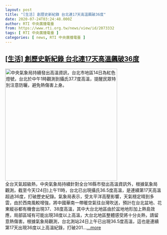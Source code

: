 ```yaml
---
layout: post
title: "[生活] 創歷史新紀錄 台北連17天高溫飆破36度"
date: 2020-07-24T03:24:48.000Z
author: RTI 中央廣播電臺
from: https://www.rti.org.tw/news/view/id/2073332
tags: [ RTI 中央廣播電臺 ]
categories: [ news, RTI 中央廣播電臺 ]
---
```

<!--1595561088000-->
[[生活] 創歷史新紀錄 台北連17天高溫飆破36度](https://www.rti.org.tw/news/view/id/2073332)
------

<div>
<img src="https://static.rti.org.tw/assets/thumbnails/2020/07/14/20200714000099M.jpg" width="360" alt="中央氣象局持續發出高溫資訊，台北市地區14日為紅色燈號，台北於中午1時觀測到攝氏37.7度高溫，提醒民眾特別注意防曬，避免熱傷害上身。" title="中央氣象局持續發出高溫資訊，台北市地區14日為紅色燈號，台北於中午1時觀測到攝氏37.7度高溫，提醒民眾特別注意防曬，避免熱傷害上身。"><br>全台天氣超級熱，中央氣象局持續針對全台16縣市發出高溫資訊外，根據氣象局觀測，截至今天(24日)上午11時，台北已出現攝氏36.5度高溫，是連續第17天高溫超過36度，打破歷史紀錄。氣象局表示，受太平洋高壓影響，天氣穩定晴到多雲，由於西南風較增強，將中國華南一帶暖空氣往台灣吹送，預計在台北盆地、花東縱谷都有機會出現37、38度高溫，其中大台北地區由於盆地地形加上熱島效應，局部區域有可能出現38度以上高溫，大台北地區整體感受將十分炎熱，請留意熱傷害。根據氣象局觀測，台北測站24日上午已出現36.5度高溫，這也是連續第17天出現36度以上高溫紀錄，打破201...<a target="_blank" href="https://www.rti.org.tw/news/view/id/2073332">...more</a>
</div>
